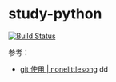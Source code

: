 # study-python

[![Build Status](https://github.com/gumgemgem/my-actions/workflows/tee2hub/badge.svg?branch=main)](https://github.com/gumgemgem/my-actions/actions)

参考：

- [git 使用 | nonelittlesong](https://github.com/nonelittlesong/study-ubuntu/tree/master/git)
dd